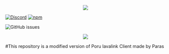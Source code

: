 <p align="center">
  <img src="https://cdn.discordapp.com/attachments/1011650397389213816/1033959763089838080/Fixed_Green.jpg" />
</p>
<p align="center">

[![Discord](https://img.shields.io/discord/567705326774779944?style=flat-square)](https://discord.gg/pCj2UBbwST)
[![npm](https://img.shields.io/npm/v/glitch-client?style=flat-square)](https://www.npmjs.com/package/glitch-client)

![GitHub issues](https://img.shields.io/github/issues-raw/SudheeR3737/glitch-client?style=flat-square)

</p>

<p align="center">
  <a href="https://nodei.co/npm/glitch-client/"><img src="https://nodei.co/npm/glitch-client.png?downloads=true&downloadRank=true&stars=true"></a>
</p>


#This repository is a modified version of Poru lavalink Client made by Paras
